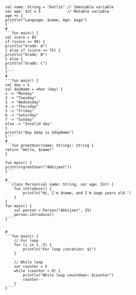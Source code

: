 ```fun main() {
val name: String = "Kotlin" // Immutable variable
var age: Int = 5            // Mutable variable
age += 1
println("Language: $name, Age: $age")
}```
#
```fun main() {
val score = 85
if (score >= 90) {
println("Grade: A")
} else if (score >= 75) {
println("Grade: B")
} else {
println("Grade: C")
}
}```
#
'''fun main() {
val day = 5
val dayName = when (day) {
1 -> "Monday"
2 -> "Tuesday"
3 -> "Wednesday"
4 -> "Thursday"
5 -> "Friday"
6 -> "Saturday"
7 -> "Sunday"
else -> "Invalid day"
}
println("Day $day is $dayName")
}'''
#
```fun greetUser(name: String): String {
return "Hello, $name!"
}

fun main() {
println(greetUser("Abhijeet"))
}```

#
```class Person(val name: String, var age: Int) {
    fun introduce() {
        println("Hi, I'm $name, and I'm $age years old.")
    }
}
fun main() {
    val person = Person("Abhijeet", 25)
    person.introduce()
}```


#
```fun main() {
    // For loop
    for (i in 1..5) {
        println("For loop iteration: $i")
    }

    // While loop
    var counter = 5
    while (counter > 0) {
        println("While loop countdown: $counter")
        counter--
    }
}```
